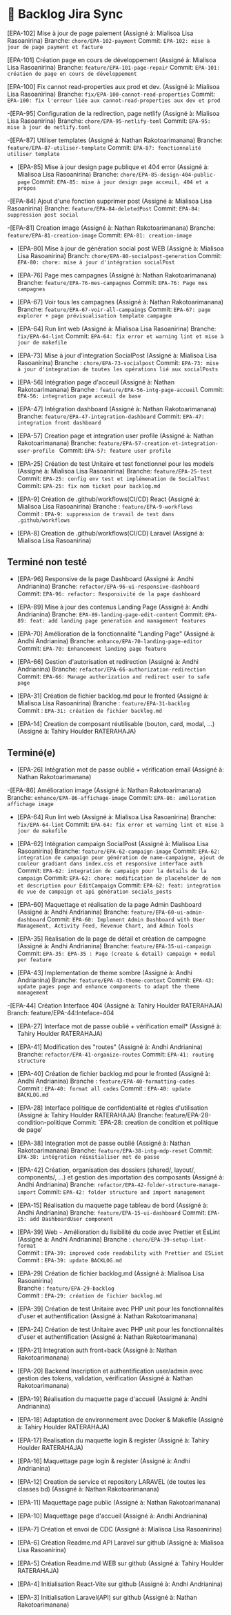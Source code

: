 # 📝 Backlog Jira Sync

[EPA-102] Mise à jour de page paiement (Assigné à: Mialisoa Lisa Rasoanirina)
Branche: `chore/EPA-102-payment`
Commit: `EPA-102: mise à jour de page payment et facture`

[EPA-101] Création page en cours de développement (Assigné à: Mialisoa Lisa Rasoanirina)
Branche: `feature/EPA-101-page-repair`
Commit: `EPA-101: création de page en cours de développement`

[EPA-100] Fix cannot read-properties aux prod et dev. (Assigné à: Mialisoa Lisa Rasoanirina)
 Branche: `fix/EPA-100-cannot-read-properties`
 Commit: `EPA-100: fix l'erreur liée aux cannot-read-properties aux dev et prod`

-[EPA-95] Configuration de la redirection, page netlify (Assigné à: Mialisoa Lisa Rasoanirina)
 Branche: `chore/EPA-95-netlify-toml`
 Commit: `EPA-95: mise à jour de netlify.toml`

-[EPA-87] Utiliser templates (Assigné à: Nathan Rakotoarimanana)
  Branche: `feature/EPA-87-utiliser-template`
  Commit:  `EPA-87: fonctionnalité utiliser template`

- [EPA-85] Mise à jour design page publique et 404 error (Assigné à: Mialisoa Lisa Rasoanirina)
  Branche: `chore/EPA-85-design-404-public-page`
  Commit: `EPA-85: mise à jour design page acceuil, 404 et a propos`

-[EPA-84] Ajout d'une fonction supprimer post (Assigné à: Mialisoa Lisa Rasoanirina)
 Branche: `feature/EPA-84-deletedPost`
 Commit: `EPA-84: suppression post social`

-[EPA-81] Creation image (Assigné à: Nathan Rakotoarimanana)
  Branche: `feature/EPA-81-creation-image`
  Commit:  `EPA-81: creation-image`

- [EPA-80] Mise à jour de génération social post WEB (Assigné à: Mialisoa Lisa Rasoanirina)
  Branch: `chore/EPA-80-socialpost-generation`
  Commit: `EPA-80: chore: mise à jour d'intégration socialPost`

- [EPA-76] Page mes campagnes (Assigné à: Nathan Rakotoarimanana)
  Branche: `feature/EPA-76-mes-campagnes`
  Commit: `EPA-76: Page mes campagnes`

- [EPA-67] Voir tous les campagnes (Assigné à: Nathan Rakotoarimanana)
  Branche: `feature/EPA-67-voir-all-campaings`
  Commit: `EPA-67: page explorer + page prévisualisation template campagne`

- [EPA-64] Run lint web (Assigné à: Mialisoa Lisa Rasoanirina)
  Branche: `fix/EPA-64-lint`
  Commit: `EPA-64: fix error et warning lint et mise à jour de makefile`

- [EPA-73] Mise à jour d'integration SocialPost (Assigné à: Mialisoa Lisa Rasoanirina)
  Branche : `chore/EPA-73-socialpost`
  Commit: `EPA-73: mise à jour d'integration de toutes les opérations lié aux socialPosts`

- [EPA-56] Intégration page d'acceuil (Assigné à: Nathan Rakotoarimanana)
  Branche : `feature/EPA-56-intg-page-accueil`
  Commit: `EPA-56: integration page acceuil de base`

- [EPA-47] Intégration dashboard (Assigné à: Nathan Rakotoarimanana)
  Branche: `feature/EPA-47-integration-dashboard`
  Commit: `EPA-47: integration front dashboard`

- [EPA-57] Creation page et integration user profile (Assigné à: Nathan Rakotoarimanana)
  Branche: `feature/EPA-57-creation-et-integration-user-profile ` 
  Commit: `EPA-57: feature user profile`

- [EPA-25] Création de test Unitaire et test fonctionnel pour les models (Assigné à: Mialisoa Lisa Rasoanirina)
  Branche: `feature/EPA-25-test`
  Commit: `EPA-25: config env test et implémenation de SocialTest`
  Commit: `EPA-25: fix nom ticket pour backlog.md`

- [EPA-9] Création de .github/workflows(CI/CD) React (Assigné à: Mialisoa Lisa Rasoanirina)
  Branche : `feature/EPA-9-workflows`  
  Commit : `EPA-9: suppression de travail de test dans .github/workflows`

- [EPA-8] Creation de .github/workflows(CI/CD) Laravel (Assigné à: Mialisoa Lisa Rasoanirina)

## Terminé non testé
- [EPA-96] Responsive de la page Dashboard (Assigné à: Andhi Andrianina)
  Branche: `refactor/EPA-96-ui-responsive-dashboard`
  Commit: `EPA-96: refactor: Responsivité de la page dashboard`

- [EPA-89] Mise à jour des contenus Landing Page (Assigné à: Andhi Andrianina)
  Branche: `EPA-89-landing-page-edit-content`
  Commit: `EPA-89: feat: add landing page generation and management features`

- [EPA-70] Amélioration de la fonctionnalité "Landing Page" (Assigné à: Andhi Andrianina)
  Branche: `enhance/EPA-70-landing-page-editor`
  Commit: `EPA-70: Enhancement landing page feature`

- [EPA-66] Gestion d'autorisation et redirection (Assigné à: Andhi Andrianina)
  Branche: `refactor/EPA-66-authorization-redirection`
  Commit: `EPA-66: Manage authorization and redirect user to safe page`


- [EPA-31] Création de fichier backlog.md pour le fronted (Assigné à: Mialisoa Lisa Rasoanirina)
  Branche : `feature/EPA-31-backlog`  
  Commit : `EPA-31: création de fichier backlog.md`

- [EPA-14] Creation de composant réutilisable (bouton, card, modal, ...) (Assigné à: Tahiry Houlder RATERAHAJA)

## Terminé(e)
- [EPA-26] Intégration mot de passe oublié + vérification email (Assigné à: Nathan Rakotoarimanana)

-[EPA-86] Amélioration image (Assigné à: Nathan Rakotoarimanana)
  Branche: `enhance/EPA-86-affichage-image`
  Commit:  `EPA-86: amélioration affichage image`

- [EPA-64] Run lint web (Assigné à: Mialisoa Lisa Rasoanirina)
  Branche: `fix/EPA-64-lint`
  Commit: `EPA-64: fix error et warning lint et mise à jour de makefile`

- [EPA-62] Intégration campaign SocialPost (Assigné à: Mialisoa Lisa Rasoanirina)
  Branche: `feature/EPA-62-campaign-image`
  Commit: `EPA-62: integration de campaign pour génération de name-campaigne, ajout de couleur gradiant dans index.css et responsive interface auth`
  Commit: `EPA-62: integration de campaign pour la details de la campaign`
  Commit: `EPA-62: chore: modification de placeholder de nom et description pour EditCampaign`
  Commit: `EPA-62: feat: integration de vue de campaign et api génération socials_posts`

- [EPA-60] Maquettage et réalisation de la page Admin Dashboard (Assigné à: Andhi Andrianina)
  Branche: `feature/EPA-60-ui-admin-dashboard`
  Commit: `EPA-60: Implement Admin Dashboard with User Management, Activity Feed, Revenue Chart, and Admin Tools`

- [EPA-35] Réalisation de la page de détail et création de campagne (Assigné à: Andhi Andrianina)
  Branche: `feature/EPA-35-ui-campaign`
  Commit: `EPA-35: EPA-35 : Page (create & detail) campaign + modal per feature`
  
- [EPA-43] Implementation de theme sombre (Assigné à: Andhi Andrianina)
  Branche: `feature/EPA-43-theme-context`
  Commit: `EPA-43: update pages page and enhance components to adapt the theme management`
  
-[EPA-44]  Création Interface 404 (Assigné à: Tahiry Houlder RATERAHAJA)
	Branch: feature/EPA-44:Inteface-404

- [EPA-27] Interface mot de passe oublié + vérification email* (Assigné à: Tahiry Houlder RATERAHAJA)

- [EPA-41] Modification des "routes" (Assigné à: Andhi Andrianina)
  Branche: `refactor/EPA-41-organize-routes`
  Commit: `EPA-41: routing structure`
  
- [EPA-40] Création de fichier backlog.md pour le fronted (Assigné à: Andhi Andrianina)
  Branche : `feature/EPA-40-formatting-codes`  
  Commit : `EPA-40: format all codes`
  Commit : `EPA-40: update BACKLOG.md`

- [EPA-28] Interface politique de confidentialité et règles d'utilisation (Assigné à: Tahiry Houlder RATERAHAJA)
   Branche: feature/EPA-28-condition-politique
   Commit: `EPA-28: creation de condition et politique de page'
   
- [EPA-38] Integration mot de passe oublié (Assigné à: Nathan Rakotoarimanana)
  Branche: `feature/EPA-38-intg-mdp-reset`
  Commit: `EPA-38: intégration réinitialiser mot de passe`

- [EPA-42] Création, organisation des dossiers (shared/, layout/, components/, ...) et gestion des importation des composants (Assigné à: Andhi Andrianina)
  Branche: `refactor/EPA-42-folder-structure-manage-import`
  Commit: `EPA-42: folder structure and import management`

- [EPA-15] Réalisation du maquette page tableau de bord (Assigné à: Andhi Andrianina)
  Branche: `feature/EPA-15-ui-dashboard`
  Commit: `EPA-15: add DashboardUser component`

- [EPA-39] Web - Amélioration du lisibilité du code avec Prettier et EsLint (Assigné à: Andhi Andrianina)
  Branche : `chore/EPA-39-setup-lint-format`  
  Commit : `EPA-39: improved code readability with Prettier and ESLint`
  Commit : `EPA-39: update BACKLOG.md`

- [EPA-29] Création de fichier backlog.md (Assigné à: Mialisoa Lisa Rasoanirina)  
  Branche : `feature/EPA-29-backlog`  
  Commit : `EPA-29: création de fichier backlog.md`

- [EPA-39] Création de test Unitaire avec PHP unit pour les fonctionnalités d'user et authentification (Assigné à: Nathan Rakotoarimanana)
- [EPA-24] Création de test Unitaire avec PHP unit pour les fonctionnalités d'user et authentification (Assigné à: Nathan Rakotoarimanana)
- [EPA-21] Integration auth front+back (Assigné à: Nathan Rakotoarimanana)
- [EPA-20] Backend Inscription et authentification user/admin avec gestion des tokens, validation, vérification (Assigné à: Nathan Rakotoarimanana)
- [EPA-19] Réalisation du maquette page d'accueil (Assigné à: Andhi Andrianina)
- [EPA-18] Adaptation de environnement avec Docker & Makefile (Assigné à: Tahiry Houlder RATERAHAJA)
- [EPA-17] Realisation du maquette login & register (Assigné à: Tahiry Houlder RATERAHAJA)
- [EPA-16] Maquettage page login & register (Assigné à: Andhi Andrianina)
- [EPA-12] Creation de service et repository LARAVEL (de toutes les classes bd) (Assigné à: Nathan Rakotoarimanana)
- [EPA-11] Maquettage page public (Assigné à: Nathan Rakotoarimanana)
- [EPA-10] Maquettage page d'accueil (Assigné à: Andhi Andrianina)
- [EPA-7] Création et envoi de CDC (Assigné à: Mialisoa Lisa Rasoanirina)
- [EPA-6] Création Readme.md API Laravel sur github (Assigné à: Mialisoa Lisa Rasoanirina)
- [EPA-5] Création Readme.md WEB sur github (Assigné à: Tahiry Houlder RATERAHAJA)
- [EPA-4] Initialisation React-Vite sur github (Assigné à: Andhi Andrianina)
- [EPA-3] Initialisation Laravel(API) sur github (Assigné à: Nathan Rakotoarimanana)
